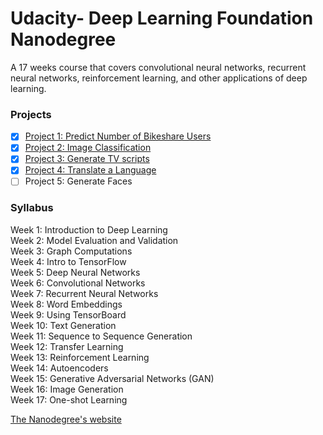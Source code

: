 # Udacity- Deep Learning Foundation Nanodegree
A 17 weeks course that covers convolutional neural networks, recurrent neural networks, reinforcement learning, and other applications of deep learning.

### Projects
- [x] [Project 1: Predict Number of Bikeshare Users](https://github.com/Sally-Ng/DLND-Predict_Number_of_Bikeshare_Users)
- [x] [Project 2: Image Classification](https://github.com/Sally-Ng/DLND-Image_Classification)
- [x] [Project 3: Generate TV scripts](https://github.com/Sally-Ng/DLND-Generate_TV_scripts)
- [x] [Project 4: Translate a Language]()
- [ ] Project 5: Generate Faces

### Syllabus
Week 1: Introduction to Deep Learning <br />
Week 2: Model Evaluation and Validation <br />
Week 3: Graph Computations <br />
Week 4: Intro to TensorFlow <br />
Week 5: Deep Neural Networks <br />
Week 6: Convolutional Networks <br />
Week 7: Recurrent Neural Networks <br />
Week 8: Word Embeddings <br />
Week 9: Using TensorBoard <br />
Week 10: Text Generation <br />
Week 11: Sequence to Sequence Generation <br />
Week 12: Transfer Learning <br />
Week 13: Reinforcement Learning <br />
Week 14: Autoencoders <br />
Week 15: Generative Adversarial Networks (GAN) <br />
Week 16: Image Generation <br />
Week 17: One-shot Learning 

<p> <a href="https://www.udacity.com/course/deep-learning-nanodegree-foundation--nd101">
The Nanodegree's website</a> </p>
